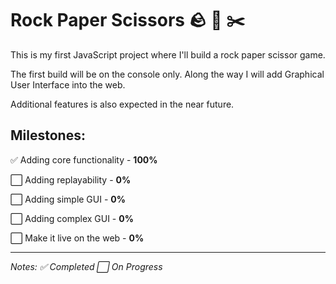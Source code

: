 # Rock Paper Scissors 🪨 📄 ✂️
This is my first JavaScript project where I'll build a rock paper scissor game.

The first build will be on the console only. Along the way I will add Graphical User Interface into the web.

Additional features is also expected in the near future.

## Milestones:
✅ Adding core functionality - **100%**

⬜ Adding replayability - **0%**

⬜ Adding simple GUI - **0%**

⬜ Adding complex GUI - **0%**

⬜ Make it live on the web - **0%**

---
*Notes: ✅ Completed     ⬜ On Progress*
